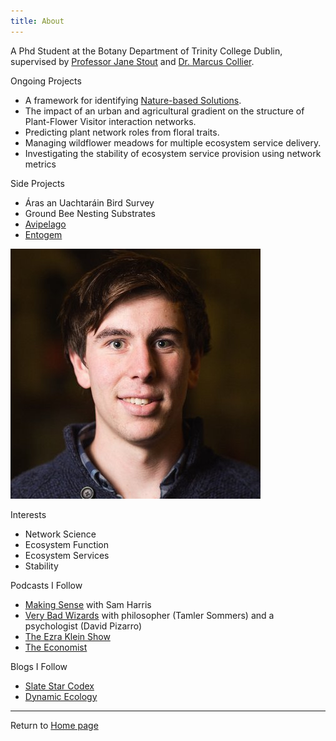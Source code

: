 ```yaml
---
title: About
---
```


A Phd Student at the Botany Department of Trinity College Dublin, supervised by [Professor Jane Stout](https://www.tcd.ie/Botany/people/stoutj/) and [Dr. Marcus Collier](https://www.tcd.ie/Botany/people/colliema/).

Ongoing Projects
* A framework for identifying [Nature-based Solutions](_projects/Nature-based-solutions.md).
* The impact of an urban and agricultural gradient on the structure of Plant-Flower Visitor interaction networks.
* Predicting plant network roles from floral traits.
* Managing wildflower meadows for multiple ecosystem service delivery.
* Investigating the stability of ecosystem service provision using network metrics

Side Projects
* Áras an Uachtaráin Bird Survey
* Ground Bee Nesting Substrates
* [Avipelago](https://sysrev.com/u/1225/p/23706)
* [Entogem](https://sysrev.com/u/371/p/16612)


![alt text](profile.jpg)

Interests

* Network Science
* Ecosystem Function
* Ecosystem Services
* Stability

Podcasts I Follow

* [Making Sense](https://samharris.org/podcast/) with Sam Harris
* [Very Bad Wizards](https://verybadwizards.fireside.fm/) with philosopher (Tamler Sommers) and a psychologist (David Pizarro)
* [The Ezra Klein Show](https://www.vox.com/ezra-klein-show-podcast)
* [The Economist](https://www.economist.com/podcasts/)

Blogs I Follow

* [Slate Star Codex](https://slatestarcodex.com/)
* [Dynamic Ecology](https://dynamicecology.wordpress.com/)

***

Return to [Home page](index.html)
